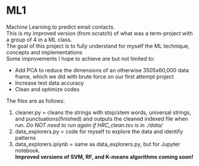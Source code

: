 # ML1
Machine Learning to predict email contacts. <br />
This is my improved version (from scratch) of what was a term-project with a group of 4 in a ML class. <br />
The goal of this project is to fully understand for myself the ML technique, concepts and implementations <br />
Some improvements I hope to achieve are but not limited to:
* Add PCA to reduce the dimensions of an otherwise 3505x60,000 data frame, which we did with brute force on our first attempt project<br />
* Increase test data accuracy
* Clean and optimize codes <br />

The files are as follows: <br />
1. cleaner.py = cleans the strings with stop/stem words, universal strings, and punctuations(finished) and outputs the cleaned indexed file when run. *Do NOT need to run again if HRC_clean.tsv is in ./data/* <br />
2. data_explorers.py = code for myself to explore the data and identify patterns <br />
3. data_explorers.ipiynb = same as data_explorers.py, but for Jupyter notebook. <br />
**Improved versions of SVM, RF, and K-means algorithms coming soon!**
